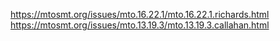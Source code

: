 https://mtosmt.org/issues/mto.16.22.1/mto.16.22.1.richards.html
https://mtosmt.org/issues/mto.13.19.3/mto.13.19.3.callahan.html
